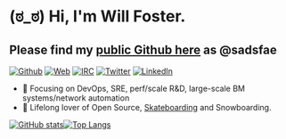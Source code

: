# (ಠ_ಠ) Hi, I'm Will Foster.
## Please find my [public Github here](https://github.com/sadsfae) as @sadsfae
[![Github](https://img.shields.io/badge/Github-sadsfae-1DC5B8.svg)](https://github.com/sadsfae)
[![Web](https://img.shields.io/badge/Web-hobo.house-239a3b.svg)](https://hobo.house)
[![IRC](https://img.shields.io/badge/IRC-%40sadsfae-b533ff.svg)](https://libera.chat)
[![Twitter](https://img.shields.io/badge/Twitter-%40sadsfae-58a1f2.svg)](https://twitter.com/sadsfae)
[![LinkedIn](https://img.shields.io/badge/Linked-in-0c66c3.svg)](https://www.linkedin.com/in/willfoster)
- 🧙 Focusing on DevOps, SRE, perf/scale R&D, large-scale BM systems/network automation
- 💙 Lifelong lover of Open Source, [Skateboarding](https://youtu.be/YIZZgR1ZMPI?t=13) and Snowboarding.


[![GitHub stats](https://github-readme-stats.vercel.app/api?username=sadsfae&show_icons=true&theme=dark&custom_title=Github)](https://github.com/anuraghazra/github-readme-stats)[![Top Langs](https://github-readme-stats.vercel.app/api/top-langs/?username=sadsfae&layout=compact&theme=dark)](https://github.com/anuraghazra/github-readme-stats)
